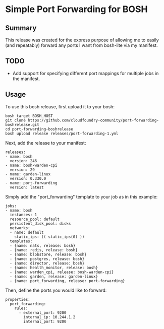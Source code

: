 # Simple Port Forwarding for BOSH
## Summary
This release was created for the express purpose of allowing me to easily (and repeatably) forward
any ports I want from bosh-lite via my manifest.

## TODO
- Add support for specifying different port mappings for multiple jobs in the manifest.

## Usage

To use this bosh release, first upload it to your bosh:

```
bosh target BOSH_HOST
git clone https://github.com/cloudfoundry-community/port-forwarding-boshrelease.git
cd port-forwarding-boshrelease
bosh upload release releases/port-forwarding-1.yml
```

Next, add the release to your manifest:

```
releases:
- name: bosh
  version: 246
- name: bosh-warden-cpi
  version: 29
- name: garden-linux
  version: 0.330.0
- name: port-forwarding
  version: latest
```

Simply add the "port_forwarding" template to your job as in this example:

```
jobs:
- name: bosh
  instances: 1
  resource_pool: default
  persistent_disk_pool: disks
  networks:
  - name: default
    static_ips: (( static_ips(0) ))
  templates:
  - {name: nats, release: bosh}
  - {name: redis, release: bosh}
  - {name: blobstore, release: bosh}
  - {name: postgres, release: bosh}
  - {name: director, release: bosh}
  - {name: health_monitor, release: bosh}
  - {name: warden_cpi, release: bosh-warden-cpi}
  - {name: garden, release: garden-linux}
  - {name: port_forwarding, release: port-forwarding}
```

Then, define the ports you would like to forward:

```
properties:
  port_forwarding:
    rules:
      - external_port: 9200
        internal_ip: 10.244.1.2
        internal_port: 9200
```
